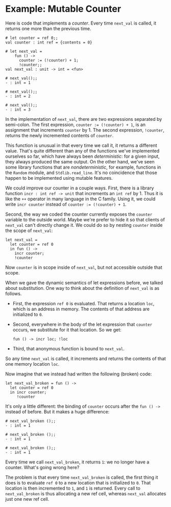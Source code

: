 # Example: Mutable Counter

Here is code that implements a *counter*.  Every time `next_val` 
is called, it returns one more than the previous time.
```
# let counter = ref 0;;
val counter : int ref = {contents = 0}

# let next_val = 
    fun () ->
      counter := (!counter) + 1;
      !counter;;
val next_val : unit -> int = <fun> 

# next_val();;
- : int = 1

# next_val();;
- : int = 2

# next_val();;
- : int = 3
```

In the implementation of `next_val`, there are two expressions
separated by semi-colon.  The first expression, `counter := (!counter) + 1`,
is an assignment that increments `counter` by 1.  The second 
expression, `!counter`, returns the newly incremented contents
of `counter`.

This function is unusual in that every time we call it, it returns
a different value.  That's quite different than any of the functions
we've implemented ourselves so far, which have always been
*deterministic*: for a given input, they always produced the same output.
On the other hand, we've seen some library functions that
are *nondeterministic*, for example, functions in the `Random` module,
and `Stdlib.read_line`.  It's no coincidence that those happen to be 
implemented using mutable features.

We could improve our counter in a couple ways.  First, there is a 
library function `incr : int ref -> unit` that increments an `int ref`
by 1.  Thus it is like the `++` operator in many language in the
C family.  Using it, we could write `incr counter` instead of
`counter := (!counter) + 1`.

Second, the way we coded the counter currently exposes the `counter`
variable to the outside world.  Maybe we're prefer to hide it so
that clients of `next_val` can't directly change it.  We could
do so by nesting `counter` inside the scope of `next_val`:
```
let next_val = 
  let counter = ref 0 
  in fun () ->
    incr counter;
    !counter
```
Now `counter` is in scope inside of `next_val`, but not accessible
outside that scope.

When we gave the dynamic semantics of let expressions before,
we talked about substitution.  One way to think about the definition
of `next_val` is as follows.

* First, the expression `ref 0` is evaluated.  That returns a location
  `loc`, which is an address in memory.  The contents of that address
  are initialized to `0`.
  
* Second, everywhere in the body of the let expression that `counter`
  occurs, we substitute for it that location.  So we get:
  ```
  fun () -> incr loc; !loc
  ```

* Third, that anonymous function is bound to `next_val`.

So any time `next_val` is called, it increments and returns the contents
of that one memory location `loc`.

Now imagine that we instead had written the following (broken) code:
```
let next_val_broken = fun () ->
  let counter = ref 0
  in incr counter;
     !counter
```
It's only a little different:  the binding of `counter` occurs after
the `fun () ->` instead of before.  But it makes a huge difference:
```
# next_val_broken ();;
- : int = 1

# next_val_broken ();;
- : int = 1

# next_val_broken ();;
- : int = 1
```
Every time we call `next_val_broken`, it returns `1`:  we no longer
have a counter.  What's going wrong here?

The problem is that every time `next_val_broken` is called, the first
thing it does is to evaluate `ref 0` to a new location that is initialized
to `0`.  That location is then incremented to `1`, and `1` is returned. 
Every call to `next_val_broken` is thus allocating a new ref cell, whereas
`next_val` allocates just one new ref cell.
